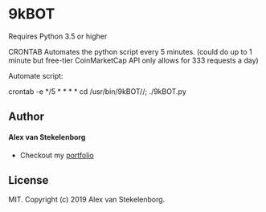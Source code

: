 # 9kBOT
Requires Python 3.5 or higher
 
CRONTAB
Automates the python script every 5 minutes. (could do up to 1 minute but free-tier CoinMarketCap API only allows for 333 requests a day)

Automate script:

crontab -e
*/5 * * * * cd /usr/bin/9kBOT//; ./9kBOT.py


## Author

#### Alex van Stekelenborg

- Checkout my <a href="https://vanstek.dev/" title="Full-Stack Web Developer, UI/UX Javascript Specialist" target="_blank">portfolio</a>

## License

MIT. Copyright (c) 2019 Alex van Stekelenborg.
